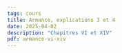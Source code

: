 ```yaml
---
tags: cours
title: Armance, explications 3 et 4
date: 2025-04-02
description: "Chapitres VI et XIV"
pdf: armance-vi-xiv
---
```

